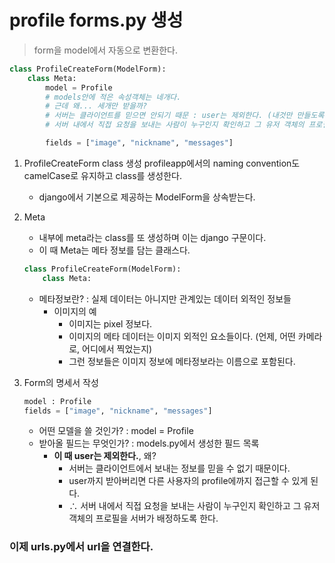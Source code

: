 # profile forms.py 생성
> form을 model에서 자동으로 변환한다. 

```py
class ProfileCreateForm(ModelForm):
    class Meta:
        model = Profile
        # models안에 적은 속성객체는 네개다.
        # 근데 왜... 세개만 받을까?
        # 서버는 클라이언트를 믿으면 안되기 때문 : user는 제외한다. (내것만 만들도록 설정)
        # 서버 내에서 직접 요청을 보내는 사람이 누구인지 확인하고 그 유저 객체의 프로필을 서버가 배정하도록 함.

        fields = ["image", "nickname", "messages"]
```

1. ProfileCreateForm class 생성
    profileapp에서의 naming convention도 camelCase로 유지하고 class를 생성한다.
    - django에서 기본으로 제공하는 ModelForm을 상속받는다.
2. Meta
    - 내부에 meta라는 class를 또 생성하며 이는 django 구문이다.
    - 이 때 Meta는 메타 정보를 담는 클래스다.
    ```py
    class ProfileCreateForm(ModelForm):
        class Meta:
    ```
    - 메타정보란? : 실제 데이터는 아니지만 관계있는 데이터 외적인 정보들
        - 이미지의 예
            - 이미지는 pixel 정보다.
            - 이미지의 메타 데이터는 이미지 외적인 요소들이다. (언제, 어떤 카메라로, 어디에서 찍었는지)
            - 그런 정보들은 이미지 정보에 메타정보라는 이름으로 포함된다. 
    
3. Form의 명세서 작성
    ```py
    model : Profile
    fields = ["image", "nickname", "messages"]
    ```
    - 어떤 모델을 쓸 것인가? : model = Profile
    - 받아올 필드는 무엇인가? : models.py에서 생성한 필드 목록
        - **이 때 user는 제외한다.**, 왜?
            - 서버는 클라이언트에서 보내는 정보를 믿을 수 없기 때문이다.
            - user까지 받아버리면 다른 사용자의 profile에까지 접근할 수 있게 된다.
            - $\therefore$ 서버 내에서 직접 요청을 보내는 사람이 누구인지 확인하고 그 유저 객체의 프로필을 서버가 배정하도록 한다.

### 이제 urls.py에서 url을 연결한다.